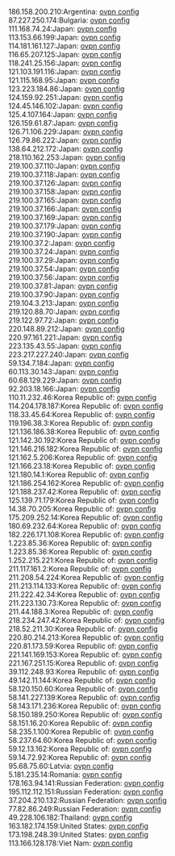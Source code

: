 186.158.200.210:Argentina: [ovpn config](vpn/186_158_200_210.ovpn)  
87.227.250.174:Bulgaria: [ovpn config](vpn/87_227_250_174.ovpn)  
111.168.74.24:Japan: [ovpn config](vpn/111_168_74_24.ovpn)  
113.153.66.199:Japan: [ovpn config](vpn/113_153_66_199.ovpn)  
114.181.161.127:Japan: [ovpn config](vpn/114_181_161_127.ovpn)  
116.65.207.125:Japan: [ovpn config](vpn/116_65_207_125.ovpn)  
118.241.25.156:Japan: [ovpn config](vpn/118_241_25_156.ovpn)  
121.103.191.116:Japan: [ovpn config](vpn/121_103_191_116.ovpn)  
121.115.168.95:Japan: [ovpn config](vpn/121_115_168_95.ovpn)  
123.223.184.86:Japan: [ovpn config](vpn/123_223_184_86.ovpn)  
124.159.92.251:Japan: [ovpn config](vpn/124_159_92_251.ovpn)  
124.45.146.102:Japan: [ovpn config](vpn/124_45_146_102.ovpn)  
125.4.107.164:Japan: [ovpn config](vpn/125_4_107_164.ovpn)  
126.159.61.87:Japan: [ovpn config](vpn/126_159_61_87.ovpn)  
126.71.106.229:Japan: [ovpn config](vpn/126_71_106_229.ovpn)  
126.79.86.222:Japan: [ovpn config](vpn/126_79_86_222.ovpn)  
138.64.212.172:Japan: [ovpn config](vpn/138_64_212_172.ovpn)  
218.110.162.253:Japan: [ovpn config](vpn/218_110_162_253.ovpn)  
219.100.37.110:Japan: [ovpn config](vpn/219_100_37_110.ovpn)  
219.100.37.118:Japan: [ovpn config](vpn/219_100_37_118.ovpn)  
219.100.37.126:Japan: [ovpn config](vpn/219_100_37_126.ovpn)  
219.100.37.158:Japan: [ovpn config](vpn/219_100_37_158.ovpn)  
219.100.37.165:Japan: [ovpn config](vpn/219_100_37_165.ovpn)  
219.100.37.166:Japan: [ovpn config](vpn/219_100_37_166.ovpn)  
219.100.37.169:Japan: [ovpn config](vpn/219_100_37_169.ovpn)  
219.100.37.179:Japan: [ovpn config](vpn/219_100_37_179.ovpn)  
219.100.37.190:Japan: [ovpn config](vpn/219_100_37_190.ovpn)  
219.100.37.2:Japan: [ovpn config](vpn/219_100_37_2.ovpn)  
219.100.37.24:Japan: [ovpn config](vpn/219_100_37_24.ovpn)  
219.100.37.29:Japan: [ovpn config](vpn/219_100_37_29.ovpn)  
219.100.37.54:Japan: [ovpn config](vpn/219_100_37_54.ovpn)  
219.100.37.56:Japan: [ovpn config](vpn/219_100_37_56.ovpn)  
219.100.37.81:Japan: [ovpn config](vpn/219_100_37_81.ovpn)  
219.100.37.90:Japan: [ovpn config](vpn/219_100_37_90.ovpn)  
219.104.3.213:Japan: [ovpn config](vpn/219_104_3_213.ovpn)  
219.120.88.70:Japan: [ovpn config](vpn/219_120_88_70.ovpn)  
219.122.97.72:Japan: [ovpn config](vpn/219_122_97_72.ovpn)  
220.148.89.212:Japan: [ovpn config](vpn/220_148_89_212.ovpn)  
220.97.161.221:Japan: [ovpn config](vpn/220_97_161_221.ovpn)  
223.135.43.55:Japan: [ovpn config](vpn/223_135_43_55.ovpn)  
223.217.227.240:Japan: [ovpn config](vpn/223_217_227_240.ovpn)  
59.134.7.184:Japan: [ovpn config](vpn/59_134_7_184.ovpn)  
60.113.30.143:Japan: [ovpn config](vpn/60_113_30_143.ovpn)  
60.68.129.229:Japan: [ovpn config](vpn/60_68_129_229.ovpn)  
92.203.18.166:Japan: [ovpn config](vpn/92_203_18_166.ovpn)  
110.11.232.46:Korea Republic of: [ovpn config](vpn/110_11_232_46.ovpn)  
114.204.178.187:Korea Republic of: [ovpn config](vpn/114_204_178_187.ovpn)  
118.33.45.64:Korea Republic of: [ovpn config](vpn/118_33_45_64.ovpn)  
119.196.38.3:Korea Republic of: [ovpn config](vpn/119_196_38_3.ovpn)  
121.136.186.38:Korea Republic of: [ovpn config](vpn/121_136_186_38.ovpn)  
121.142.30.192:Korea Republic of: [ovpn config](vpn/121_142_30_192.ovpn)  
121.146.216.182:Korea Republic of: [ovpn config](vpn/121_146_216_182.ovpn)  
121.162.5.206:Korea Republic of: [ovpn config](vpn/121_162_5_206.ovpn)  
121.166.23.18:Korea Republic of: [ovpn config](vpn/121_166_23_18.ovpn)  
121.180.14.1:Korea Republic of: [ovpn config](vpn/121_180_14_1.ovpn)  
121.186.254.162:Korea Republic of: [ovpn config](vpn/121_186_254_162.ovpn)  
121.188.237.42:Korea Republic of: [ovpn config](vpn/121_188_237_42.ovpn)  
125.139.71.179:Korea Republic of: [ovpn config](vpn/125_139_71_179.ovpn)  
14.38.70.205:Korea Republic of: [ovpn config](vpn/14_38_70_205.ovpn)  
175.209.252.14:Korea Republic of: [ovpn config](vpn/175_209_252_14.ovpn)  
180.69.232.64:Korea Republic of: [ovpn config](vpn/180_69_232_64.ovpn)  
182.226.171.108:Korea Republic of: [ovpn config](vpn/182_226_171_108.ovpn)  
1.223.85.36:Korea Republic of: [ovpn config](vpn/1_223_85_36.ovpn)  
1.223.85.36:Korea Republic of: [ovpn config](vpn/1_223_85_36.ovpn)  
1.252.215.221:Korea Republic of: [ovpn config](vpn/1_252_215_221.ovpn)  
211.117.161.2:Korea Republic of: [ovpn config](vpn/211_117_161_2.ovpn)  
211.208.54.224:Korea Republic of: [ovpn config](vpn/211_208_54_224.ovpn)  
211.213.114.133:Korea Republic of: [ovpn config](vpn/211_213_114_133.ovpn)  
211.222.42.34:Korea Republic of: [ovpn config](vpn/211_222_42_34.ovpn)  
211.223.130.73:Korea Republic of: [ovpn config](vpn/211_223_130_73.ovpn)  
211.44.188.3:Korea Republic of: [ovpn config](vpn/211_44_188_3.ovpn)  
218.234.247.42:Korea Republic of: [ovpn config](vpn/218_234_247_42.ovpn)  
218.52.211.30:Korea Republic of: [ovpn config](vpn/218_52_211_30.ovpn)  
220.80.214.213:Korea Republic of: [ovpn config](vpn/220_80_214_213.ovpn)  
220.81.173.59:Korea Republic of: [ovpn config](vpn/220_81_173_59.ovpn)  
221.141.169.153:Korea Republic of: [ovpn config](vpn/221_141_169_153.ovpn)  
221.167.251.15:Korea Republic of: [ovpn config](vpn/221_167_251_15.ovpn)  
39.112.248.93:Korea Republic of: [ovpn config](vpn/39_112_248_93.ovpn)  
49.142.11.144:Korea Republic of: [ovpn config](vpn/49_142_11_144.ovpn)  
58.120.150.60:Korea Republic of: [ovpn config](vpn/58_120_150_60.ovpn)  
58.141.227.139:Korea Republic of: [ovpn config](vpn/58_141_227_139.ovpn)  
58.143.171.236:Korea Republic of: [ovpn config](vpn/58_143_171_236.ovpn)  
58.150.189.250:Korea Republic of: [ovpn config](vpn/58_150_189_250.ovpn)  
58.151.16.20:Korea Republic of: [ovpn config](vpn/58_151_16_20.ovpn)  
58.235.1.100:Korea Republic of: [ovpn config](vpn/58_235_1_100.ovpn)  
58.237.64.60:Korea Republic of: [ovpn config](vpn/58_237_64_60.ovpn)  
59.12.13.162:Korea Republic of: [ovpn config](vpn/59_12_13_162.ovpn)  
59.14.72.92:Korea Republic of: [ovpn config](vpn/59_14_72_92.ovpn)  
95.68.75.60:Latvia: [ovpn config](vpn/95_68_75_60.ovpn)  
5.181.235.14:Romania: [ovpn config](vpn/5_181_235_14.ovpn)  
178.163.94.141:Russian Federation: [ovpn config](vpn/178_163_94_141.ovpn)  
195.112.112.151:Russian Federation: [ovpn config](vpn/195_112_112_151.ovpn)  
37.204.210.132:Russian Federation: [ovpn config](vpn/37_204_210_132.ovpn)  
77.82.86.249:Russian Federation: [ovpn config](vpn/77_82_86_249.ovpn)  
49.228.106.182:Thailand: [ovpn config](vpn/49_228_106_182.ovpn)  
163.182.174.159:United States: [ovpn config](vpn/163_182_174_159.ovpn)  
173.198.248.39:United States: [ovpn config](vpn/173_198_248_39.ovpn)  
113.166.128.178:Viet Nam: [ovpn config](vpn/113_166_128_178.ovpn)  
